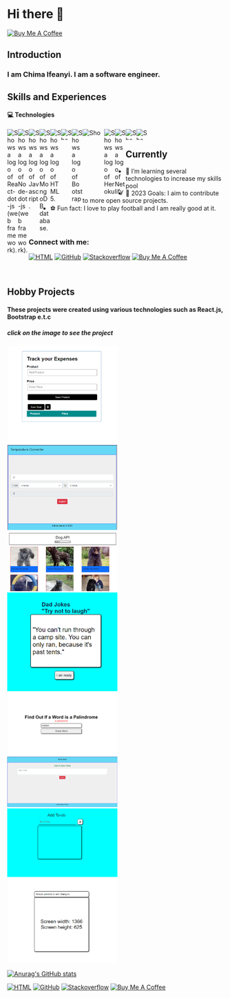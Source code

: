 # Hi there 👋

<a href="https://www.buymeacoffee.com/ifeanyichima" target="_blank"><img src="https://cdn.buymeacoffee.com/buttons/default-orange.png" alt="Buy Me A Coffee" height="41" width="174"></a>

<!--
**MasterIfeanyi/MasterIfeanyi** is a ✨ _special_ ✨ repository because its `README.md` (this file) appears on your GitHub profile.

Here are some ideas to get you started:

- 🔭 I’m currently working on ...
- 🌱 I’m currently learning ...
- 👯 I’m looking to collaborate on ...
- 🤔 I’m looking for help with ...
- 💬 Ask me about ...
- 📫 How to reach me: ...
- 😄 Pronouns: ...
- ⚡ Fun fact: ...
-->



## Introduction

### I am Chima Ifeanyi. I am a software engineer.

## Skills and Experiences
#### 💻 Technologies

<picture>
  <source media="(prefers-color-scheme: dark)" srcset="https://www.svgrepo.com/show/354259/react.svg">
  <source media="(prefers-color-scheme: light)" srcset="https://cdn.jsdelivr.net/npm/simple-icons@3.13.0/icons/react.svg">
  <img width="25px" align="left" alt="Shows a logo of React-dot-js (web framework)." src="https://www.svgrepo.com/show/354259/react.svg">
</picture>

<picture>
  <source media="(prefers-color-scheme: dark)" srcset="https://www.svgrepo.com/show/354119/nodejs-icon.svg">
  <source media="(prefers-color-scheme: light)" srcset="https://cdn.jsdelivr.net/npm/simple-icons@3.13.0/icons/node-dot-js.svg">
  <img width="25px" align="left" alt="Shows a logo of Node-dot-js (web framework)." src="https://www.svgrepo.com/show/354119/nodejs-icon.svg">
</picture>

<picture>
  <source media="(prefers-color-scheme: dark)" srcset="https://www.svgrepo.com/show/353925/javascript.svg">
  <source media="(prefers-color-scheme: light)" srcset="https://cdn.jsdelivr.net/npm/simple-icons@3.13.0/icons/javascript.svg">
  <img width="25px" align="left" alt="Shows a logo of Javascript." src="https://www.svgrepo.com/show/353925/javascript.svg">
</picture>

<picture>
  <source media="(prefers-color-scheme: dark)" srcset="https://www.svgrepo.com/show/331488/mongodb.svg">
  <source media="(prefers-color-scheme: light)" srcset="https://cdn.jsdelivr.net/npm/simple-icons@3.13.0/icons/mongodb.svg">
  <img width="25px" align="left" alt="Shows a logo of MongoDB database." src="https://www.svgrepo.com/show/331488/mongodb.svg">
</picture>

<picture>
  <source media="(prefers-color-scheme: dark)" srcset="https://www.svgrepo.com/show/349402/html5.svg">
  <source media="(prefers-color-scheme: light)" srcset="https://cdn.jsdelivr.net/npm/simple-icons@3.13.0/icons/html5.svg">
  <img width="25px" align="left" alt="Shows a logo of HTML5." src="https://www.svgrepo.com/show/349402/html5.svg">
</picture>

<picture>
  <source media="(prefers-color-scheme: dark)" srcset="https://www.svgrepo.com/show/303481/css-3-logo.svg">
  <source media="(prefers-color-scheme: light)" srcset="https://cdn.jsdelivr.net/npm/simple-icons@3.13.0/icons/css3.svg">
  <img width="25px" height="25px" align="left" alt="Shows a logo of CSS3" src="https://www.svgrepo.com/show/303481/css-3-logo.svg">
</picture>

<picture>
  <source media="(prefers-color-scheme: dark)" srcset="https://www.svgrepo.com/show/353498/bootstrap.svg">
  <source media="(prefers-color-scheme: light)" srcset="https://cdn.jsdelivr.net/npm/simple-icons@3.13.0/icons/bootstrap.svg">
  <img width="25px" align="left" alt="Shows a logo of Bootstrap" src="https://www.svgrepo.com/show/353498/bootstrap.svg">
</picture>

<picture>
  <source media="(prefers-color-scheme: dark)" srcset="https://www.svgrepo.com/show/354310/sass.svg">
  <source media="(prefers-color-scheme: light)" srcset="https://cdn.jsdelivr.net/npm/simple-icons@3.13.0/icons/sass.svg">
  <img width="50px" height="22px" align="left" alt="Shows a logo of SASS" src="https://www.svgrepo.com/show/354310/sass.svg">
</picture>

<picture>
  <source media="(prefers-color-scheme: dark)" srcset="https://www.svgrepo.com/show/303683/heroku-logo.svg">
  <source media="(prefers-color-scheme: light)" srcset="https://cdn.jsdelivr.net/npm/simple-icons@3.13.0/icons/heroku.svg">
  <img width="25px" align="left" alt="Shows a logo of Heroku" src="https://www.svgrepo.com/show/303683/heroku-logo.svg">
</picture>

<picture>
  <source media="(prefers-color-scheme: dark)" srcset="https://www.svgrepo.com/show/354110/netlify.svg">
  <source media="(prefers-color-scheme: light)" srcset="https://cdn.jsdelivr.net/npm/simple-icons@3.13.0/icons/netlify.svg">
  <img width="25px" align="left" alt="Shows a logo of Netlify" src="https://www.svgrepo.com/show/354110/netlify.svg">
</picture>


<picture>
  <source media="(prefers-color-scheme: dark)" srcset="https://www.svgrepo.com/show/355133/mysql.svg">
  <source media="(prefers-color-scheme: light)" srcset="https://cdn.jsdelivr.net/npm/simple-icons@3.13.0/icons/mysql.svg">
  <img width="25px" height="25px" align="left" alt="Shows a logo of MYSQL" src="https://www.svgrepo.com/show/355133/mysql.svg">
</picture>

<picture>
  <source media="(prefers-color-scheme: dark)" srcset="https://www.svgrepo.com/show/374146/typescript-official.svg">
  <source media="(prefers-color-scheme: light)" srcset="https://cdn.jsdelivr.net/npm/simple-icons@3.13.0/icons/typescript.svg">
  <img width="25px" height="25px" align="left" alt="Shows a logo of Typescript" src="https://www.svgrepo.com/show/355133/typescript.svg">
</picture>


<br/>

## Currently

- 🌱 I’m learning several technologies to increase my skills pool 
- 📗 2023 Goals: I aim to contribute to more open source projects.
- ⚽ Fun fact: I love to play football and I am really good at it.

<br/>

### Connect with me: 

[![HTML](https://img.shields.io/badge/LinkedIn-0077B5?style=for-the-badge&logo=linkedin&logoColor=white)](https://linkedin.com/ifeanyi-thankgod-chima)&nbsp;[![GitHub](https://img.shields.io/badge/GitHub-100000?style=for-the-badge&logo=github&logoColor=white)](https://github.com/masterifeanyi)&nbsp;[![Stackoverflow](https://img.shields.io/badge/Stack_Overflow-FE7A16?style=for-the-badge&logo=stack-overflow&logoColor=white)](https://stackoverflow.com/users/17171424/neil)&nbsp;<a href="https://www.buymeacoffee.com/ifeanyichima" target="_blank"><img src="https://cdn.buymeacoffee.com/buttons/default-orange.png" alt="Buy Me A Coffee" height="41" width="174"></a>



<br/>

## Hobby Projects
#### These projects were created using various technologies such as React.js, Bootstrap e.t.c
##### click on the image to see the project

[<img src="https://github.com/MasterIfeanyi/MasterIfeanyi/blob/main/Screenshot%20(4020).png" width="256" />][Track_Expenses]
[<img src="https://github.com/MasterIfeanyi/MasterIfeanyi/blob/main/Screenshot%20(4021).png" width="256" />][Temperature_converter]
[<img src="https://github.com/MasterIfeanyi/MasterIfeanyi/blob/main/Screenshot%20(4022).png" width="256" />][Dog_Api]
[<img src="https://github.com/MasterIfeanyi/MasterIfeanyi/blob/main/Screenshot%20(4023).png" width="256" />][Dad_Jokes]
[<img src="https://github.com/MasterIfeanyi/MasterIfeanyi/blob/main/Screenshot%20(4032).png" width="256" />][Palindrome_Checker]
[<img src="https://github.com/MasterIfeanyi/MasterIfeanyi/blob/main/Screenshot%20(4033).png" width="256" />][Note_Taker]
[<img src="https://github.com/MasterIfeanyi/MasterIfeanyi/blob/main/Screenshot%20(4034).png" width="256" />][Add_Todo]
[<img src="https://github.com/MasterIfeanyi/MasterIfeanyi/blob/main/Screenshot%20(4035).png" width="256" />][useWindowSize]


[twitter]: https://twitter.com/ifeanyiTchima
[github]: https://github.com/MasterIfeanyi
[linkedin]: https://www.linkedin.com/in/ifeanyi-thankgod-chima/
[stackoverflow]: https://stackoverflow.com/users/17171424/ifeanyi-chima

<!-- projects -->
[Dad_Jokes]: https://ifeanyi-typescript-dadjoke.netlify.app/
[Dog_Api]: https://ifeanyi-typescript-dogs.netlify.app/
[Temperature_converter]: https://ifeanyi-temp-converter.netlify.app/
[Track_Expenses]: https://ifeanyi-typescript-expenses.netlify.app/
[Palindrome_Checker]: https://ifeanyi-palindrome.netlify.app/
[Note_Taker]: https://ifeanyi-notetaker.netlify.app/
[Add_Todo]: https://ifeanyi-todo.netlify.app/
[useWindowSize]: https://ifeanyi-usewindowsize.netlify.app/



[![Anurag's GitHub stats](https://github-readme-stats.vercel.app/api?username=MasterIfeanyi)](https://github.com/anuraghazra/github-readme-stats)



[![HTML](https://img.shields.io/badge/LinkedIn-0077B5?style=for-the-badge&logo=linkedin&logoColor=white)](https://linkedin.com/ifeanyi-thankgod-chima)&nbsp;[![GitHub](https://img.shields.io/badge/GitHub-100000?style=for-the-badge&logo=github&logoColor=white)](https://github.com/masterifeanyi)&nbsp;[![Stackoverflow](https://img.shields.io/badge/Stack_Overflow-FE7A16?style=for-the-badge&logo=stack-overflow&logoColor=white)](https://stackoverflow.com/users/17171424/neil)&nbsp;<a href="https://www.buymeacoffee.com/ifeanyichima" target="_blank"><img src="https://cdn.buymeacoffee.com/buttons/default-orange.png" alt="Buy Me A Coffee" height="41" width="174"></a>


